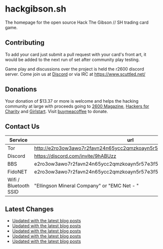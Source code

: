 # hackgibson.sh
The homepage for the open source Hack The Gibson // SH trading card game.


## Contributing

To add your card just submit a pull request with your card's front art, it would be added to the next run of set after community play testing.

Game play and discussions over the project is held the r2600 discord server. Come join us at [Discord](https://discord.com/invite/9hABUzz) or via IRC at https://www.scuttled.net/


## Donations

Your donation of $13.37 or more is welcome and helps the hacking community at large with proceeds going to [2600 Magazine](https://2600.com/), [Hackers for Charity](https://hackersforcharity.org) and [Girlstart](https://girlstart.org).  Visit [buymeacoffee](https://www.buymeacoffee.com/hackgibson.sh) to donate.


## Contact Us

Service | url
-|-
Tor | http://e2ro3ow3awo7r2favn24n65ycc2qmzkoayn5r57e3f56nvjwdcgg32ad.onion
Discord | https://discord.com/invite/9hABUzz
BBS | e2ro3ow3awo7r2favn24n65ycc2qmzkoayn5r57e3f56nvjwdcgg32ad.onion:23
FidoNET | e2ro3ow3awo7r2favn24n65ycc2qmzkoayn5r57e3f56nvjwdcgg32ad.onion:24554
Wifi / Bluetooth SSID | "Ellingson Mineral Company" or "EMC Net - <fidonet address>"

## Latest Changes
<!-- BLOG-POST-LIST:START -->
- [Updated with the latest blog posts](https://github.com/DFW2600/hackgibson.sh/commit/cbb029eb08a70dc6ac52cade4f8d93e3ba570664)
- [Updated with the latest blog posts](https://github.com/DFW2600/hackgibson.sh/commit/389a6d7539520ccebe7b5c8e861dd2ceecacd47a)
- [Updated with the latest blog posts](https://github.com/DFW2600/hackgibson.sh/commit/9bc0891c418bed1b01f998f3badc7ef2a579dcf7)
- [Updated with the latest blog posts](https://github.com/DFW2600/hackgibson.sh/commit/7dc9502e47f3412e7a4ed029413c5c11e2dbfff5)
- [Updated with the latest blog posts](https://github.com/DFW2600/hackgibson.sh/commit/e5bdfe26d708f1dd9cd1391878c6b03a14a906c9)
<!-- BLOG-POST-LIST:END -->
